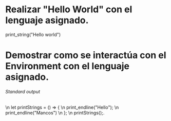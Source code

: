 
# Realizar "Hello World" con el lenguaje asignado. 

print_string("Hello world")


# Demostrar como se interactúa con el Environment con el lenguaje asignado. 

###### Standard output

\n let printStrings = () => {
\n print_endline("Hello");
\n print_endline("Mancos")
\n };
\n printStrings();.
